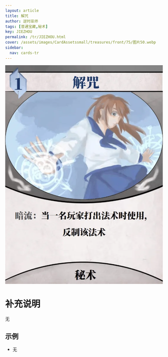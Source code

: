 ```yaml
---
layout: article
title: 解咒
author: 逆时巫师
tags: [普通宝藏,秘术]
key: JIEZHOU
permalink: /tr/JIEZHOU.html
cover: /assets/images/CardAssetssmall/treasures/front/75/图片50.webp
sidebar:
  nav: cards-tr
---
```

![](/assets/images/CardAssets/treasures/front/75/图片50.webp)

# 补充说明
无


## 示例
* 无